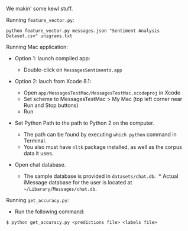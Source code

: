 We makin' some kewl stuff.

Running `feature_vector.py`:
```
python feature_vector.py messages.json "Sentiment Analysis Dataset.csv" unigrams.txt
```

Running Mac application:

* Option 1: launch compiled app:
  * Double-click on `MessagesSentiments.app`

* Option 2: lauch from Xcode 8.1:
  * Open `app/MessagesTestMac/MessagesTestMac.xcodeproj` in Xcode
  * Set scheme to MessagesTestMac > My Mac (top left corner near Run and Stop buttons)
  * Run

* Set Python Path to the path to Python 2 on the computer.
  * The path can be found by executing `which python` command in Terminal.
  * You also must have `nltk` package installed, as well as the corpus data it uses.

* Open chat database.
  * The sample database is provided in `datasets/chat.db`.
  * Actual iMessage database for the user is located at `~/Libarary/Messages/chat.db`.


Running `get_accuracy.py`:
* Run the following command: 
```
$ python get_accuracy.py <predictions file> <labels file> 
```
